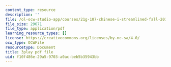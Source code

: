 ```yaml
---
content_type: resource
description: ''
file: /ol-ocw-studio-app/courses/21g-107-chinese-i-streamlined-fall-2014/f10f486e29a59703a0acbeb5b35943bb_9RZa3zBruVA.pdf
file_size: 29671
file_type: application/pdf
learning_resource_types: []
license: https://creativecommons.org/licenses/by-nc-sa/4.0/
ocw_type: OCWFile
resourcetype: Document
title: 3play pdf file
uid: f10f486e-29a5-9703-a0ac-beb5b35943bb
---
```

